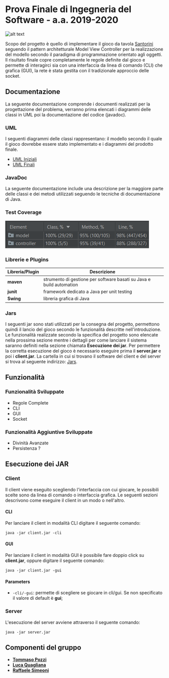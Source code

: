 # Prova Finale di Ingegneria del Software - a.a. 2019-2020
![alt text](https://2.bp.blogspot.com/-YHuiYPBEHKs/WVKpXTzu5KI/AAAAAAAAYCs/pTVyng97P3EDoLq9PMqVv18ECzBD4K2CwCLcBGAs/s1600/copertina_santorini_2016.jpg)

Scopo del progetto è quello di implementare il gioco da tavola [Santorini](https://roxley.com/products/santorini) seguendo il pattern architetturale Model View Controller per la realizzazione del modello secondo il paradigma di programmazione orientato agli oggetti. Il risultato finale copre completamente le regole definite dal gioco e permette di interagirci sia con una interfaccia da linea di comando (CLI) che grafica (GUI), la rete è stata gestita con il tradizionale approccio delle socket.

## Documentazione
La seguente documentazione comprende i documenti realizzati per la progettazione del problema, verranno prima elencati i diagrammi delle classi in UML poi la documentazione del codice (javadoc).

### UML
I seguenti diagrammi delle classi rappresentano: il modello secondo il quale il gioco dovrebbe essere stato implementato e i diagrammi del prodotto finale.
- [UML Iniziali](https://github.com/ToMmAzO/ing-sw-2020-Pozzi-Quagliana-Simeoni/blob/master/deliverables/uml/initial)
- [UML Finali](https://github.com/ToMmAzO/ing-sw-2020-Pozzi-Quagliana-Simeoni/blob/master/deliverables/uml/final)

### JavaDoc
La seguente documentazione include una descrizione per la maggiore parte delle classi e dei metodi utilizzati seguendo le tecniche di documentazione di Java.

### Test Coverage
![alt text](deliverables/testCoverage/TestCoverage.png)

### Librerie e Plugins
|Libreria/Plugin|Descrizione|
|---------------|-----------|
|__maven__|strumento di gestione per software basati su Java e build automation|
|__junit__|framework dedicato a Java per unit testing|
|__Swing__|libreria grafica di Java|

### Jars
I seguenti jar sono stati utilizzati per la consegna del progetto, permettono quindi il lancio del gioco secondo le funzionalità descritte nell'introduzione. Le funzionalità realizzate secondo la specifica del progetto sono elencate nella prossima sezione mentre i dettagli per come lanciare il sistema saranno definiti nella sezione chiamata __Esecuzione dei jar__. Per permettere la corretta esecuzione del gioco è necessario eseguire prima il __server.jar__ e poi i __client.jar__. La cartella in cui si trovano il software del client e del server si trova al seguente indirizzo: [Jars](https://github.com/ToMmAzO/ing-sw-2020-Pozzi-Quagliana-Simeoni/blob/master/deliverables/jar).

## Funzionalità
### Funzionalità Sviluppate
- Regole Complete
- CLI
- GUI
- Socket

### Funzionalità Aggiuntive Sviluppate
- Divinità Avanzate
- Persistenza ?

## Esecuzione dei JAR
### Client
Il client viene eseguito scegliendo l'interfaccia con cui giocare, le possibili scelte sono da linea di comando o interfaccia grafica. Le seguenti sezioni descrivono come eseguire il client in un modo o nell'altro.

#### CLI
Per lanciare il client in modalità CLI digitare il seguente comando:
```
java -jar client.jar -cli
```

#### GUI
Per lanciare il client in modalità GUI è possibile fare doppio click su __client.jar__, oppure digitare il seguente comando:
```
java -jar client.jar -gui
```

#### Parameters
- `-cli/-gui`: permette di scegliere se giocare in cli/gui. Se non specificato il valore di default è __gui__;


### Server
L'esecuzione del server avviene attraverso il seguente comando:
```
java -jar server.jar
```

## Componenti del gruppo
- [__Tommaso Pozzi__](https://github.com/ToMmAzO)
- [__Luca Quagliana__](https://github.com/LucaQuagliana)
- [__Raffaele Simeoni__](https://github.com/RaffaeleSimeoni)
